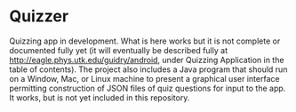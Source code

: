 # Quizzer
Quizzing app in development. What is here works but it is not complete or documented fully yet (it will eventually be described fully at http://eagle.phys.utk.edu/guidry/android, under Quizzing Application in the table of contents). The project also includes a Java program that should run on a Window, Mac, or Linux machine to present a graphical user interface permitting construction of JSON files of quiz questions for input to the app.  It works, but is not yet included in this repository.


